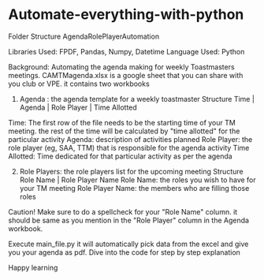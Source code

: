 # Automate-everything-with-python

Folder Structure
AgendaRolePlayerAutomation

Libraries Used: FPDF, Pandas, Numpy, Datetime
Language Used: Python

Background: Automating the agenda making for weekly Toastmasters meetings. 
CAMTMagenda.xlsx is a google sheet that you can share with you club or VPE.
it contains two workbooks
1. Agenda : the agenda template for a weekly toastmaster
Structure
Time | Agenda | Role Player | Time Allotted

Time: The first row of the file needs to be the starting time of your TM meeting. the rest of the time will be calculated by "time allotted" for the particular activity
Agenda: description of activities planned
Role Player: the role player (eg, SAA, TTM) that is responsible for the agenda activity
Time Allotted: Time dedicated for that particular activity as per the agenda

2. Role Players: the role players list for the upcoming meeting
Structure
Role Name | Role Player Name
Role Name: the roles you wish to have for your TM meeting
Role Player Name: the members who are filling those roles

Caution! 
Make sure to do a spellcheck for your "Role Name" column. it should be same as you mention in the "Role Player" column in the Agenda workbook.

Execute main_file.py
it will automatically pick data from the excel and give you your agenda as pdf. Dive into the code for step by step explanation

Happy learning

